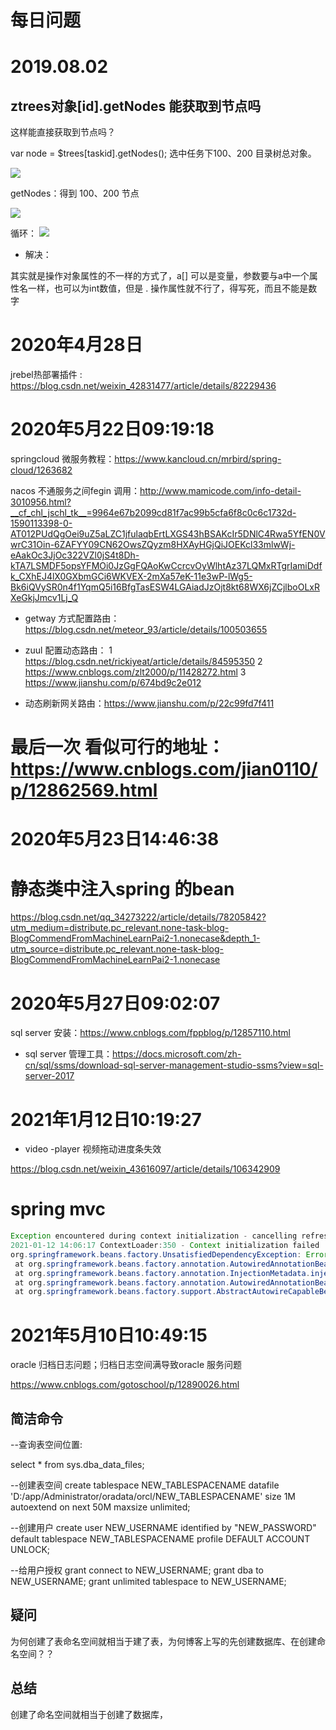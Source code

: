 # 每日问题


# 2019.08.02 

## ztrees对象[id].getNodes 能获取到节点吗
这样能直接获取到节点吗？

var node = $trees[taskid].getNodes();
选中任务下100、200 目录树总对象。



![](assets/000/01/01-1564729838834.png)

getNodes：得到 100、200 节点

![](assets/000/01/01-1564729905801.png)


循环：
![](assets/000/01/01-1564731953926.png)

* 解决：

其实就是操作对象属性的不一样的方式了，a[] 可以是变量，参数要与a中一个属性名一样，也可以为int数值，但是 . 操作属性就不行了，得写死，而且不能是数字


# 2020年4月28日 

 jrebel热部署插件 : https://blog.csdn.net/weixin_42831477/article/details/82229436 


 # 2020年5月22日09:19:18


 springcloud 微服务教程：https://www.kancloud.cn/mrbird/spring-cloud/1263682

 nacos 不通服务之间fegin 调用：http://www.mamicode.com/info-detail-3010956.html?__cf_chl_jschl_tk__=9964e67b2099cd81f7ac99b5cfa6f8c0c6c1732d-1590113398-0-AT012PUdQgOei9uZ5aLZC1jfulaqbErtLXGS43hBSAKcIr5DNlC4Rwa5YfEN0VwrC31Oin-6ZAFYY09CN62OwsZQyzm8HXAyHGjQiJOEKcl33mlwWj-eAakOc3JjOc322VZl0jS4t8Dh-kTA7LSMDF5opsYFMOi0JzGgFQAoKwCcrcvOyWlhtAz37LQMxRTgrIamiDdfk_CXhEJ4lX0GXbmGCi6WKVEX-2mXa57eK-11e3wP-lWg5-Bk6iQVySR0n4f1YqmQ5i16BfgTasESW4LGAiadJzOjt8kt68WX6jZCjlboOLxRXeGkjJmcv1Lj_Q


 * getway 方式配置路由：https://blog.csdn.net/meteor_93/article/details/100503655

 * zuul 配置动态路由：
 1 https://blog.csdn.net/rickiyeat/article/details/84595350
 2 https://www.cnblogs.com/zlt2000/p/11428272.html
 3 https://www.jianshu.com/p/674bd9c2e012
 * 动态刷新网关路由：https://www.jianshu.com/p/22c99fd7f411


 # 最后一次 看似可行的地址：https://www.cnblogs.com/jian0110/p/12862569.html

 

# 2020年5月23日14:46:38

# 静态类中注入spring 的bean

https://blog.csdn.net/qq_34273222/article/details/78205842?utm_medium=distribute.pc_relevant.none-task-blog-BlogCommendFromMachineLearnPai2-1.nonecase&depth_1-utm_source=distribute.pc_relevant.none-task-blog-BlogCommendFromMachineLearnPai2-1.nonecase

# 2020年5月27日09:02:07



sql server 安装：https://www.cnblogs.com/fppblog/p/12857110.html


*  sql server 管理工具：https://docs.microsoft.com/zh-cn/sql/ssms/download-sql-server-management-studio-ssms?view=sql-server-2017



# 2021年1月12日10:19:27

* video -player 视频拖动进度条失效

https://blog.csdn.net/weixin_43616097/article/details/106342909


# spring mvc  

```java
Exception encountered during context initialization - cancelling refresh attempt: org.springframework.beans.factory.UnsatisfiedDependencyException: Error creating bean with name 'pkgWorkRuntimeService': Unsatisfied dependency expressed through field 'JDBC_Driver'; nested exception is org.springframework.beans.factory.BeanExpressionException: Expression parsing failed; nested exception is org.springframework.expression.spel.SpelEvaluationException: EL1008E: Property or field 'DBconfigProperties' cannot be found on object of type 'org.springframework.beans.factory.config.BeanExpressionContext' - maybe not public?
2021-01-12 14:06:17 ContextLoader:350 - Context initialization failed
org.springframework.beans.factory.UnsatisfiedDependencyException: Error creating bean with name 'pkgWorkRuntimeService': Unsatisfied dependency expressed through field 'JDBC_Driver'; nested exception is org.springframework.beans.factory.BeanExpressionException: Expression parsing failed; nested exception is org.springframework.expression.spel.SpelEvaluationException: EL1008E: Property or field 'DBconfigProperties' cannot be found on object of type 'org.springframework.beans.factory.config.BeanExpressionContext' - maybe not public?
 at org.springframework.beans.factory.annotation.AutowiredAnnotationBeanPostProcessor$AutowiredFieldElement.inject(AutowiredAnnotationBeanPostProcessor.java:588)
 at org.springframework.beans.factory.annotation.InjectionMetadata.inject(InjectionMetadata.java:88)
 at org.springframework.beans.factory.annotation.AutowiredAnnotationBeanPostProcessor.postProcessPropertyValues(AutowiredAnnotationBeanPostProcessor.java:366)
 at org.springframework.beans.factory.support.AbstractAutowireCapableBeanFactory.populateBean(AbstractAutowireCapableBeanFactory.java:1264)
```


# 2021年5月10日10:49:15

oracle 归档日志问题；归档日志空间满导致oracle 服务问题


https://www.cnblogs.com/gotoschool/p/12890026.html


## 简洁命令

--查询表空间位置:

select *  from sys.dba_data_files;



--创建表空间
create tablespace NEW_TABLESPACENAME  datafile 'D:/app/Administrator/oradata/orcl/NEW_TABLESPACENAME' 
 size 1M autoextend on next 50M maxsize unlimited; 

--创建用户
create user NEW_USERNAME  identified by "NEW_PASSWORD"  default tablespace NEW_TABLESPACENAME 
profile DEFAULT  ACCOUNT UNLOCK;

--给用户授权
grant connect to NEW_USERNAME;
grant dba to NEW_USERNAME;
grant unlimited tablespace to NEW_USERNAME;

## 疑问

为何创建了表命名空间就相当于建了表，为何博客上写的先创建数据库、在创建命名空间？？


## 总结 

创建了命名空间就相当于创建了数据库，

